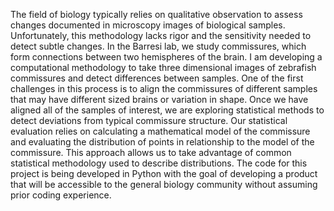 The field of biology typically relies on qualitative observation to assess changes documented in microscopy images of biological samples. Unfortunately, this methodology lacks rigor and the sensitivity needed to detect subtle changes. In the Barresi lab, we study commissures, which form connections between two hemispheres of the brain. I am developing a computational methodology to take three dimensional images of zebrafish commissures and detect differences between samples. One of the first challenges in this process is to align the commissures of different samples that may have different sized brains or variation in shape. Once we have aligned all of the samples of interest, we are exploring statistical methods to detect deviations from typical commissure structure. Our statistical evaluation relies on calculating a mathematical model of the commissure and evaluating the distribution of points in relationship to the model of the commissure. This approach allows us to take advantage of common statistical methodology used to describe distributions. The code for this project is being developed in Python with the goal of developing a product that will be accessible to the general biology community without assuming prior coding experience. 